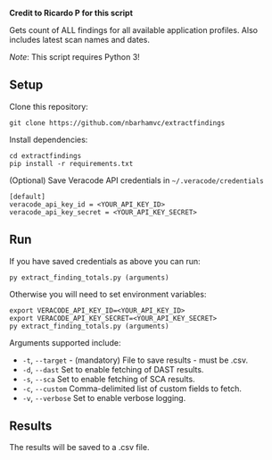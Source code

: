 **Credit to Ricardo P for this script**

Gets count of ALL findings for all available application profiles. Also includes latest scan names and dates.

*Note*: This script requires Python 3!

## Setup

Clone this repository:

    git clone https://github.com/nbarhamvc/extractfindings

Install dependencies:

    cd extractfindings
    pip install -r requirements.txt

(Optional) Save Veracode API credentials in `~/.veracode/credentials`

    [default]
    veracode_api_key_id = <YOUR_API_KEY_ID>
    veracode_api_key_secret = <YOUR_API_KEY_SECRET>

## Run

If you have saved credentials as above you can run:

    py extract_finding_totals.py (arguments)

Otherwise you will need to set environment variables:

    export VERACODE_API_KEY_ID=<YOUR_API_KEY_ID>
    export VERACODE_API_KEY_SECRET=<YOUR_API_KEY_SECRET>
    py extract_finding_totals.py (arguments)

Arguments supported include:
- `-t`, `--target` - (mandatory) File to save results - must be .csv.
- `-d`, `--dast` Set to enable fetching of DAST results.
- `-s`, `--sca` Set to enable fetching of SCA results.
- `-c`, `--custom` Comma-delimited list of custom fields to fetch.
- `-v`, `--verbose` Set to enable verbose logging.

## Results
The results will be saved to a .csv file.  
